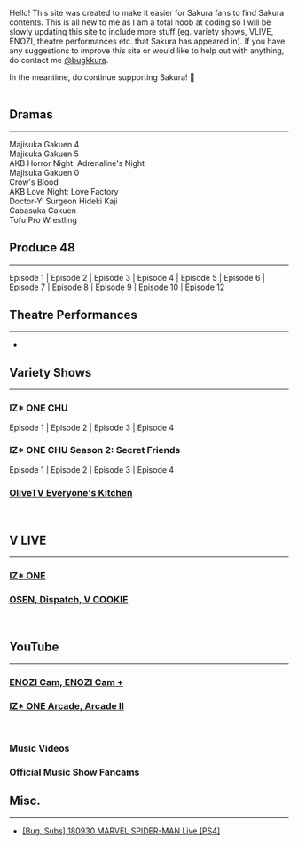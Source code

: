 Hello! This site was created to make it easier for Sakura fans to find Sakura contents. This is all new to me as I am a total noob at coding so  I will be slowly updating this site to include more stuff (eg. variety shows, VLIVE, ENOZI, theatre performances etc. that Sakura has appeared in). If you have any suggestions to improve this site or would like to help out with anything, do contact me <a target="_blank" href="https://twitter.com/bugkkura"> @bugkkura</a>.

In the meantime, do continue supporting Sakura! 🥰
<br>
<br>
## Dramas
* * *

Majisuka Gakuen 4<br>
Majisuka Gakuen 5<br>
AKB Horror Night: Adrenaline's Night<br>
Majisuka Gakuen 0<br>
Crow's Blood<br>
AKB Love Night: Love Factory<br>
Doctor-Y: Surgeon Hideki Kaji<br>
Cabasuka Gakuen<br>
Tofu Pro Wrestling<br>

## Produce 48
* * *
Episode 1 | Episode 2 | Episode 3 | Episode 4 | Episode 5 | Episode 6 | Episode 7 | Episode 8 | Episode 9 | Episode 10 | Episode 12
<br>

## Theatre Performances
* * *
-

## Variety Shows
* * *

### IZ* ONE CHU
  Episode 1 | Episode 2 | Episode 3 | Episode 4
<br>

### IZ* ONE CHU Season 2: Secret Friends
  
  Episode 1 | Episode 2 | Episode 3 | Episode 4
<br>

<h3><a href="./md/variety/everyone's kitchen/everyone's kitchen.md">OliveTV Everyone's Kitchen</a></h3>
  
<br>

## V LIVE
* * *
<h3><a href="./md/vlive/vlive.html">IZ* ONE</a></h3>
<h3><a href="./md/vlive/osen.html">OSEN, Dispatch, V COOKIE</a></h3>
<br>

## YouTube
* * *

<h3><a href="./md/youtube/enozi cam.html">ENOZI Cam, ENOZI Cam +</a></h3>
<h3><a href="./md/youtube/izone arcade.html"> IZ* ONE Arcade, Arcade II</a></h3>
<br>


### Music Videos

### Official Music Show Fancams


## Misc.
* * *

* <a href="./md/misc/180930SakuraSpiderman.html">[Bug. Subs] 180930 MARVEL SPIDER-MAN Live [PS4]</a>
